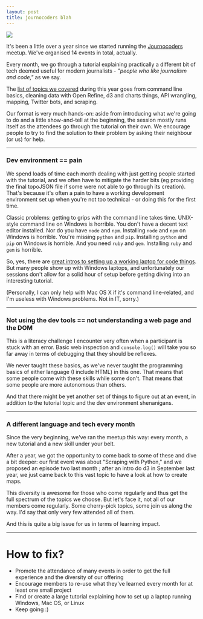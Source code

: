 ```yaml
---
layout: post
title: journocoders blah
---
```


<img src="http://www.journocoders.com/img/logo.png" style="margin: auto">

It's been a little over a year since we started running the [Journocoders](http://www.journocoders.com) meetup. We've organised 14 events in total, actually.

Every month, we go through a tutorial explaining practically a different bit of tech deemed useful for modern journalists - *"people who like journalism and code,"* as we say.

The [list of topics we covered](http://www.journocoders.com) during this year goes from command line basics, cleaning data with Open Refine, d3 and charts things, API wrangling, mapping, Twitter bots, and scraping.

Our format is very much hands-on: aside from introducing what we're going to do and a little show-and-tell at the beginning, the session mostly runs itself as the attendees go through the tutorial on their own. We encourage people to try to find the solution to their problem by asking their neighbour (or us) for help.

---

### Dev environment == pain

We spend loads of time each month dealing with just getting people started with the tutorial, and we often have to mitigate the harder bits (eg providing the final topoJSON file if some were not able to go through its creation). That's because it's often a pain to have a working development environment set up when you're not too technical - or doing this for the first time.

Classic problems: getting to grips with the command line takes time. UNIX-style command line on Windows is horrible. You don't have a decent text editor installed. Nor do you have `node` and `npm`. Installing `node` and `npm` on Windows is horrible. You're missing `python` and `pip`. Installing `python` and `pip` on Windows is horrible. And you need `ruby` and `gem`. Installing `ruby` and `gem` is horrible.

So, yes, there are [great intros to setting up a working laptop for code things](http://blog.apps.npr.org/2013/06/06/how-to-setup-a-developers-environment.html). But many people show up with Windows laptops, and unfortunately our sessions don't allow for a solid hour of setup before getting diving into an interesting tutorial.

(Personally, I can only help with Mac OS X if it's command line-related, and I'm useless with Windows problems. Not in IT, sorry.)

---

### Not using the dev tools == not understanding a web page and the DOM

This is a literacy challenge I encounter very often when a participant is stuck with an error. Basic web inspection and `console.log()` will take you so far away in terms of debugging that they should be reflexes.

We never taught these basics, as we've never taught the programming basics of either language (I include HTML) in this one. That means that some people come with these skills while some don't. That means that some people are more autonomous than others.

And that there might be yet another set of things to figure out at an event, in addition to the tutorial topic and the dev environment shenanigans.

---

### A different language and tech every month

Since the very beginning, we've ran the meetup this way: every month, a new tutorial and a new skill under your belt.

After a year, we got the opportunity to come back to some of these and dive a bit deeper: our first event was about "Scraping with Python," and we proposed an episode two last month ; after an intro do d3 in September last year, we just came back to this vast topic to have a look at how to create maps.

This diversity is awesome for those who come regularly and thus get the full spectrum of the topics we choose. But let's face it, not all of our members come regularly. Some cherry-pick topics, some join us along the way. I'd say that only very few attended all of them.

And this is quite a big issue for us in terms of learning impact.

---

# How to fix?

* Promote the attendance of many events in order to get the full experience and the diversity of our offering
* Encourage members to re-use what they've learned every month for at least one small project
* Find or create a large tutorial explaining how to set up a laptop running Windows, Mac OS, or Linux
* Keep going :)
